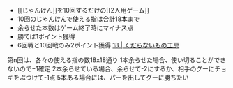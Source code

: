 
- [[じゃんけん]]を10回するだけの[[2人用ゲーム]]
- 10回のじゃんけんで使える指は合計18本まで
- 余らせた本数はゲーム終了時にマイナス点
- 勝てば1ポイント獲得
- 6回戦と10回戦のみ2ポイント獲得
[18 | くだらないもの工房](https://kudaranai.stores.jp/items/5af04c5a122a7d69f800144c)

第n回は、各々の使える指の数18x18通り
1本余らせた場合、使い切ることができないので−1確定
2本余らせている場合、余らせて-2にするか、相手のグーにチョキをぶつけて-1点
5本ある場合には、パーを出してグーに勝ちたい
